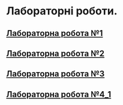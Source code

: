 # Лабораторні роботи.
## [Лабораторна робота №1](src/main/java/org/example/university/lab1/README.md)
## [Лабораторна робота №2](src/main/java/org/example/university/lab2/README.md)
## [Лабораторна робота №3](src/main/java/org/example/university/lab3/README.md)
## [Лабораторна робота №4_1](src/main/java/org/example/university/lab4_1/README.md)
